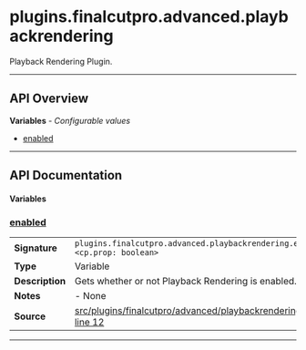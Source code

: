 # plugins.finalcutpro.advanced.playbackrendering

Playback Rendering Plugin.

---

## API Overview
**Variables** - _Configurable values_
 * [enabled](#enabled)


---

## API Documentation

#### Variables


### [enabled](#enabled)

|                                             |                                                                                     |
| --------------------------------------------|-------------------------------------------------------------------------------------|
| **Signature**                               | `plugins.finalcutpro.advanced.playbackrendering.enabled <cp.prop: boolean>`                                                                    |
| **Type**                                    | Variable                                                                     |
| **Description**                             | Gets whether or not Playback Rendering is enabled.                                                                     |
| **Notes**                                   | - None |
| **Source**                                  | [src/plugins/finalcutpro/advanced/playbackrendering.lua line 12](https://github.com/CommandPost/CommandPost/blob/develop/src/plugins/finalcutpro/advanced/playbackrendering.lua#L12) |

---

